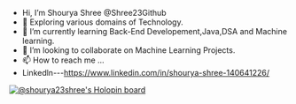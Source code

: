 -  Hi, I’m Shourya Shree @Shree23Github
- 👀 Exploring various domains of Technology.
- 🌱 I’m currently learning Back-End Developement,Java,DSA and Machine learning.
- 💞️ I’m looking to collaborate on Machine Learning Projects.
- 📫 How to reach me ...
- Linkedln---https://www.linkedin.com/in/shourya-shree-140641226/


<!---
Shree23Github/Shree23Github is a ✨ special ✨ repository because its `README.md` (this file) appears on your GitHub profile.
You can click the Preview link to take a look at your changes.
--->
[![@shourya23shree's Holopin board](https://holopin.me/shourya23shree)](https://holopin.io/@shourya23shree)
